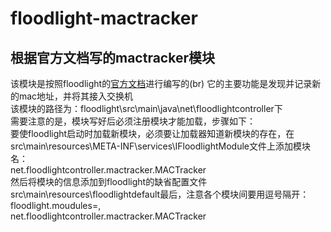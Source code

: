 floodlight-mactracker
=====================

根据官方文档写的mactracker模块
-----------------------------
该模块是按照floodlight的[官方文档](http://docs.projectfloodlight.org/display/floodlightcontroller/How+to+Write+a+Module)进行编写的(br)
它的主要功能是发现并记录新的mac地址，并将其接入交换机   
该模块的路径为：floodlight\src\main\java\net\floodlightcontroller下   
需要注意的是，模块写好后必须注册模块才能加载，步骤如下：   
    要使floodlight启动时加载新模块，必须要让加载器知道新模块的存在，在src\main\resources\META-INF\services\IFloodlightModule文件上添加模块名：   
    net.floodlightcontroller.mactracker.MACTracker   
    然后将模块的信息添加到floodlight的缺省配置文件src\main\resources\floodlightdefault最后，注意各个模块间要用逗号隔开：   
    floodlight.moudules=<leave the default list of moudles in place>,   
    net.floodlightcontroller.mactracker.MACTracker
